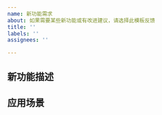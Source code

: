 ```yaml
---
name: 新功能需求
about: 如果需要某些新功能或有改进建议，请选择此模板反馈
title: ''
labels: ''
assignees: ''

---
```


<!--注意：提出的新功能或改进建议应有一定的应用场景和通用性，如果您已经实现了改进可以直接提交 pr-->

## 新功能描述

## 应用场景
